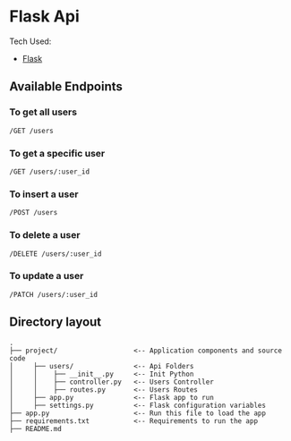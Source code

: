 # Flask Api

Tech Used:

- [Flask](https://flask.palletsprojects.com/en/1.1.x/)

## Available Endpoints

### To get all users

`/GET /users`

### To get a specific user

`/GET /users/:user_id`

### To insert a user

`/POST /users`

### To delete a user

`/DELETE /users/:user_id`

### To update a user

`/PATCH /users/:user_id`

## Directory layout

```
.
├── project/                   <-- Application components and source code
│     ├── users/               <-- Api Folders
│     │    ├── __init__.py     <-- Init Python
│     │    ├── controller.py   <-- Users Controller
│     │    ├── routes.py       <-- Users Routes
│     ├── app.py               <-- Flask app to run
│     ├── settings.py          <-- Flask configuration variables
├── app.py                     <-- Run this file to load the app
├── requirements.txt           <-- Requirements to run the app
├── README.md
```
